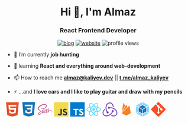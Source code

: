 <h1 align="center">Hi 👋, I'm Almaz</h1>
<h3 align="center">React Frontend Developer</h3>

<p align="center">
  <a href="https://blog.kaliyev.dev/"><img src="https://img.shields.io/static/v1?label=&labelColor=505050&message=blog&color=%230064b7&style=flat&logo=google-chrome&logoColor=%23fff" alt="blog" /></a>
  <a href="https://kaliyev.dev/"><img src="https://img.shields.io/static/v1?label=&labelColor=505050&message=website&color=%230064b7&style=flat&logo=google-chrome&logoColor=%23fff" alt="website" /></a>
  <img src="https://komarev.com/ghpvc/?username=gr2en&color=0064b7&style=flat" alt="profile views" />
</p>

- 🔭 I’m currently **job hunting**

- 🌱 learning **React and everything around web-development**

- 📫 How to reach me **almaz@kaliyev.dev** || **<a href="https://t.me/almaz_kaliyev" target="blank">t.me/almaz_kaliyev</a>**

- ⚡ ...and **I love cars and I like to play guitar and draw with my pencils**

<p align="left"> <svg width="40" height="40" viewBox="0 0 128 128">
<path fill="#E44D26" d="M9.032 2l10.005 112.093 44.896 12.401 45.02-12.387 10.015-112.107h-109.936zm89.126 26.539l-.627 7.172-.276 3.289h-52.665000000000006l1.257 14h50.156000000000006l-.336 3.471-3.233 36.119-.238 2.27-28.196 7.749v.002l-.034.018-28.177-7.423-1.913-21.206h13.815000000000001l.979 10.919 15.287 4.081h.043v-.546l15.355-3.875 1.604-17.579h-47.698l-3.383-38.117-.329-3.883h68.939l-.33 3.539z"></path>
</svg> <svg width="40" height="40" viewBox="0 0 128 128">
<path fill="#1572B6" d="M8.76 1l10.055 112.883 45.118 12.58 45.244-12.626 10.063-112.837h-110.48zm89.591 25.862l-3.347 37.605.01.203-.014.467v-.004l-2.378 26.294-.262 2.336-28.36 7.844v.001l-.022.019-28.311-7.888-1.917-21.739h13.883l.985 11.054 15.386 4.17-.004.008v-.002l15.443-4.229 1.632-18.001h-32.282999999999994l-.277-3.043-.631-7.129-.331-3.828h34.748999999999995l1.264-14h-52.926l-.277-3.041-.63-7.131-.332-3.828h69.281l-.331 3.862z"></path>
</svg> <svg width="40" height="40" viewBox="0 0 128 128">
<path fill-rule="evenodd" clip-rule="evenodd" fill="#CB6699" d="M1.219 56.156c0 .703.207 1.167.323 1.618.756 2.933 2.381 5.45 4.309 7.746 2.746 3.272 6.109 5.906 9.554 8.383 2.988 2.148 6.037 4.248 9.037 6.38.515.366 1.002.787 1.561 1.236-.481.26-.881.489-1.297.7-3.959 2.008-7.768 4.259-11.279 6.986-2.116 1.644-4.162 3.391-5.607 5.674-2.325 3.672-3.148 7.584-1.415 11.761.506 1.22 1.278 2.274 2.367 3.053.353.252.749.502 1.162.6 1.058.249 2.136.412 3.207.609l3.033-.002c3.354-.299 6.407-1.448 9.166-3.352 4.312-2.976 7.217-6.966 8.466-12.087.908-3.722.945-7.448-.125-11.153-.099-.344-.224-.681-.354-1.014-.13-.333-.283-.657-.463-1.072l6.876-3.954.103.088c-.125.409-.258.817-.371 1.23-.817 2.984-1.36 6.02-1.165 9.117.208 3.3 1.129 6.389 3.061 9.146 1.562 2.23 5.284 2.313 6.944.075.589-.795 1.16-1.626 1.589-2.513 1.121-2.315 2.159-4.671 3.23-7.011l.187-.428c-.077 1.108-.167 2.081-.208 3.055-.064 1.521.025 3.033.545 4.48.445 1.238 1.202 2.163 2.62 2.326.97.111 1.743-.333 2.456-.896 1.114-.879 2.019-1.965 2.691-3.199 1.901-3.491 3.853-6.961 5.576-10.54 1.864-3.871 3.494-7.855 5.225-11.792l.286-.698c.409 1.607.694 3.181 1.219 4.671.61 1.729 1.365 3.417 2.187 5.058.389.775.344 1.278-.195 1.928-2.256 2.72-4.473 5.473-6.692 8.223-.491.607-.98 1.225-1.389 1.888-.247.403-.411.894-.48 1.364-.133.898.422 1.764 1.383 1.971.878.189 1.813.259 2.708.193 3.097-.228 5.909-1.315 8.395-3.157 3.221-2.386 4.255-5.642 3.475-9.501-.211-1.047-.584-2.065-.947-3.074-.163-.455-.174-.774.123-1.198 2.575-3.677 4.775-7.578 6.821-11.569.081-.157.164-.314.306-.482.663 3.45 1.661 6.775 3.449 9.792-.912.879-1.815 1.676-2.632 2.554-1.799 1.934-3.359 4.034-4.173 6.595-.35 1.104-.619 2.226-.463 3.405.242 1.831 1.742 3.021 3.543 2.604 3.854-.892 7.181-2.708 9.612-5.925 1.636-2.166 1.785-4.582 1.1-7.113-.188-.688-.411-1.365-.651-2.154.951-.295 1.878-.649 2.837-.868 4.979-1.136 9.904-.938 14.702.86 2.801 1.05 5.064 2.807 6.406 5.571 1.639 3.379.733 6.585-2.452 8.721-.297.199-.637.356-.883.605-.151.153-.242.459-.205.67.021.123.346.277.533.275 1.047-.008 1.896-.557 2.711-1.121 2.042-1.413 3.532-3.314 3.853-5.817l.063-.188-.077-1.63c-.031-.094.023-.187.016-.258-.434-3.645-2.381-6.472-5.213-8.688-3.28-2.565-7.153-3.621-11.249-3.788-3.338-.136-6.619.36-9.765 1.503-.897.325-1.786.71-2.688 1.073-.121-.219-.251-.429-.358-.646-.926-1.896-2.048-3.708-2.296-5.882-.176-1.544-.392-3.086-.025-4.613.353-1.469.813-2.913 1.246-4.362.223-.746.066-1.164-.646-1.5-.248-.117-.518-.219-.786-.258-1.75-.254-3.476-.109-5.171.384-.6.175-1.036.511-1.169 1.175-.076.381-.231.746-.339 1.122-.443 1.563-.757 3.156-1.473 4.645-1.794 3.735-3.842 7.329-5.938 10.897-.227.385-.466.763-.752 1.23-.736-1.54-1.521-2.922-1.759-4.542-.269-1.832-.481-3.661-.025-5.479.339-1.356.782-2.687 1.19-4.025.193-.636.104-.97-.472-1.305-.291-.169-.62-.319-.948-.368-1.815-.269-3.603-.128-5.354.438-.543.176-.828.527-.994 1.087-.488 1.652-.904 3.344-1.589 4.915-2.774 6.36-5.628 12.687-8.479 19.013-.595 1.321-1.292 2.596-1.963 3.882-.17.326-.418.613-.63.919-.17-.201-.236-.339-.235-.477.005-.813-.092-1.65.063-2.436.469-2.378 1.009-4.743 1.578-7.099.47-1.946 1.017-3.874 1.538-5.807.175-.647.178-1.252-.287-1.796-.781-.911-2.413-1.111-3.381-.409l-.428.242.083-.69c.204-1.479.245-2.953-.161-4.41-.506-1.816-1.802-2.861-3.686-2.803-.878.027-1.8.177-2.613.497-3.419 1.34-6.048 3.713-8.286 6.568-.203.259-.471.495-.757.654-2.893 1.604-5.795 3.188-8.696 4.778l-3.229 1.769c-.866-.826-1.653-1.683-2.546-2.41-2.727-2.224-5.498-4.393-8.244-6.592-2.434-1.949-4.792-3.979-6.596-6.56-1.342-1.92-2.207-4.021-2.29-6.395-.105-3.025.753-5.789 2.293-8.362 1.97-3.292 4.657-5.934 7.611-8.327 3.125-2.53 6.505-4.678 10.008-6.639 4.901-2.743 9.942-5.171 15.347-6.774 5.542-1.644 11.165-2.585 16.965-1.929 2.28.258 4.494.78 6.527 1.895 1.557.853 2.834 1.97 3.428 3.716.586 1.718.568 3.459.162 5.204-.825 3.534-2.76 6.447-5.195 9.05-3.994 4.267-8.866 7.172-14.351 9.091-3.165 1.107-6.421 1.802-9.765 2.083-2.729.229-5.401-.013-7.985-.962-1.711-.629-3.201-1.591-4.399-2.987-.214-.25-.488-.521-.887-.287-.391.23-.46.602-.329.979.219.626.421 1.278.762 1.838.857 1.405 2.107 2.424 3.483 3.298 2.643 1.681 5.597 2.246 8.66 2.377 4.648.201 9.183-.493 13.654-1.74 6.383-1.78 11.933-4.924 16.384-9.884 3.706-4.13 6.353-8.791 6.92-14.419.277-2.747-.018-5.438-1.304-7.944-1.395-2.715-3.613-4.734-6.265-6.125-3.862-2.025-8.03-3.204-12.332-3.204h-4.31c-5.21 0-10.247 1.493-15.143 3.274-3.706 1.349-7.34 2.941-10.868 4.703-7.683 3.839-14.838 8.468-20.715 14.833-2.928 3.171-5.407 6.67-6.833 10.79-.417 1.206-.813 2.499-1.111 3.746m27.839 36.013c-.333 4.459-2.354 8.074-5.657 11.002-1.858 1.646-3.989 2.818-6.471 3.23-.9.149-1.821.185-2.694-.188-1.245-.532-1.524-1.637-1.548-2.814-.037-1.876.62-3.572 1.521-5.186 1.176-2.104 2.9-3.708 4.741-5.206 2.9-2.361 6.046-4.359 9.268-6.245l.243-.1c.498 1.84.735 3.657.597 5.507zm25.158-19.379c-.235 1.424-.529 2.849-.945 4.229-1.438 4.777-3.285 9.406-5.282 13.973-.369.845-.906 1.616-1.373 2.417-.072.124-.179.231-.283.334-.578.571-1.126.541-1.418-.206-.34-.868-.549-1.797-.729-2.716-.121-.617-.092-1.265-.13-1.897.039-4.494 1.41-8.578 3.736-12.38.959-1.568 2.003-3.062 3.598-4.054.49-.305 1.04-.55 1.595-.706.85-.239 1.372.154 1.231 1.006zm17.164 21.868l6.169-7.203c.257 2.675-4.29 8.015-6.169 7.203zm19.703-4.847c-.436.25-.911.43-1.358.661-.409.212-.544-.002-.556-.354-.008-.239.027-.489.093-.721.833-2.938 2.366-5.446 4.647-7.486l.16-.082c1.085 3.035-.169 6.368-2.986 7.982z"></path>
</svg> <svg width="40" height="40" viewBox="0 0 128 128">
<path fill="#F0DB4F" d="M1.408 1.408h125.184v125.185h-125.184z"></path><path fill="#323330" d="M116.347 96.736c-.917-5.711-4.641-10.508-15.672-14.981-3.832-1.761-8.104-3.022-9.377-5.926-.452-1.69-.512-2.642-.226-3.665.821-3.32 4.784-4.355 7.925-3.403 2.023.678 3.938 2.237 5.093 4.724 5.402-3.498 5.391-3.475 9.163-5.879-1.381-2.141-2.118-3.129-3.022-4.045-3.249-3.629-7.676-5.498-14.756-5.355l-3.688.477c-3.534.893-6.902 2.748-8.877 5.235-5.926 6.724-4.236 18.492 2.975 23.335 7.104 5.332 17.54 6.545 18.873 11.531 1.297 6.104-4.486 8.08-10.234 7.378-4.236-.881-6.592-3.034-9.139-6.949-4.688 2.713-4.688 2.713-9.508 5.485 1.143 2.499 2.344 3.63 4.26 5.795 9.068 9.198 31.76 8.746 35.83-5.176.165-.478 1.261-3.666.38-8.581zm-46.885-37.793h-11.709l-.048 30.272c0 6.438.333 12.34-.714 14.149-1.713 3.558-6.152 3.117-8.175 2.427-2.059-1.012-3.106-2.451-4.319-4.485-.333-.584-.583-1.036-.667-1.071l-9.52 5.83c1.583 3.249 3.915 6.069 6.902 7.901 4.462 2.678 10.459 3.499 16.731 2.059 4.082-1.189 7.604-3.652 9.448-7.401 2.666-4.915 2.094-10.864 2.07-17.444.06-10.735.001-21.468.001-32.237z"></path>
</svg> <svg width="40" height="40" viewBox="0 0 128 128">
<g id="original"><rect fill="#fff" x="22.67" y="47" width="99.67" height="73.67"></rect><path id="original-2" data-name="original" fill="#007acc" d="M1.5,63.91v62.5h125V1.41H1.5Zm100.73-5a15.56,15.56,0,0,1,7.82,4.5,20.58,20.58,0,0,1,3,4c0,.16-5.4,3.81-8.69,5.85-.12.08-.6-.44-1.13-1.23a7.09,7.09,0,0,0-5.87-3.53c-3.79-.26-6.23,1.73-6.21,5a4.58,4.58,0,0,0,.54,2.34c.83,1.73,2.38,2.76,7.24,4.86,8.95,3.85,12.78,6.39,15.16,10,2.66,4,3.25,10.46,1.45,15.24-2,5.2-6.9,8.73-13.83,9.9a38.32,38.32,0,0,1-9.52-.1,23,23,0,0,1-12.72-6.63c-1.15-1.27-3.39-4.58-3.25-4.82a9.34,9.34,0,0,1,1.15-.73L82,101l3.59-2.08.75,1.11a16.78,16.78,0,0,0,4.74,4.54c4,2.1,9.46,1.81,12.16-.62a5.43,5.43,0,0,0,.69-6.92c-1-1.39-3-2.56-8.59-5-6.45-2.78-9.23-4.5-11.77-7.24a16.48,16.48,0,0,1-3.43-6.25,25,25,0,0,1-.22-8c1.33-6.23,6-10.58,12.82-11.87A31.66,31.66,0,0,1,102.23,58.93ZM72.89,64.15l0,5.12H56.66V115.5H45.15V69.26H28.88v-5A49.19,49.19,0,0,1,29,59.09C29.08,59,39,59,51,59L72.83,59Z"></path></g>
</svg> <svg width="40" height="40" viewBox="0 0 128 128">
<g fill="#61DAFB"><circle cx="64" cy="64" r="11.4"></circle><path d="M107.3 45.2c-2.2-.8-4.5-1.6-6.9-2.3.6-2.4 1.1-4.8 1.5-7.1 2.1-13.2-.2-22.5-6.6-26.1-1.9-1.1-4-1.6-6.4-1.6-7 0-15.9 5.2-24.9 13.9-9-8.7-17.9-13.9-24.9-13.9-2.4 0-4.5.5-6.4 1.6-6.4 3.7-8.7 13-6.6 26.1.4 2.3.9 4.7 1.5 7.1-2.4.7-4.7 1.4-6.9 2.3-12.5 4.8-19.3 11.4-19.3 18.8s6.9 14 19.3 18.8c2.2.8 4.5 1.6 6.9 2.3-.6 2.4-1.1 4.8-1.5 7.1-2.1 13.2.2 22.5 6.6 26.1 1.9 1.1 4 1.6 6.4 1.6 7.1 0 16-5.2 24.9-13.9 9 8.7 17.9 13.9 24.9 13.9 2.4 0 4.5-.5 6.4-1.6 6.4-3.7 8.7-13 6.6-26.1-.4-2.3-.9-4.7-1.5-7.1 2.4-.7 4.7-1.4 6.9-2.3 12.5-4.8 19.3-11.4 19.3-18.8s-6.8-14-19.3-18.8zm-14.8-30.5c4.1 2.4 5.5 9.8 3.8 20.3-.3 2.1-.8 4.3-1.4 6.6-5.2-1.2-10.7-2-16.5-2.5-3.4-4.8-6.9-9.1-10.4-13 7.4-7.3 14.9-12.3 21-12.3 1.3 0 2.5.3 3.5.9zm-11.2 59.3c-1.8 3.2-3.9 6.4-6.1 9.6-3.7.3-7.4.4-11.2.4-3.9 0-7.6-.1-11.2-.4-2.2-3.2-4.2-6.4-6-9.6-1.9-3.3-3.7-6.7-5.3-10 1.6-3.3 3.4-6.7 5.3-10 1.8-3.2 3.9-6.4 6.1-9.6 3.7-.3 7.4-.4 11.2-.4 3.9 0 7.6.1 11.2.4 2.2 3.2 4.2 6.4 6 9.6 1.9 3.3 3.7 6.7 5.3 10-1.7 3.3-3.4 6.6-5.3 10zm8.3-3.3c1.5 3.5 2.7 6.9 3.8 10.3-3.4.8-7 1.4-10.8 1.9 1.2-1.9 2.5-3.9 3.6-6 1.2-2.1 2.3-4.2 3.4-6.2zm-25.6 27.1c-2.4-2.6-4.7-5.4-6.9-8.3 2.3.1 4.6.2 6.9.2 2.3 0 4.6-.1 6.9-.2-2.2 2.9-4.5 5.7-6.9 8.3zm-18.6-15c-3.8-.5-7.4-1.1-10.8-1.9 1.1-3.3 2.3-6.8 3.8-10.3 1.1 2 2.2 4.1 3.4 6.1 1.2 2.2 2.4 4.1 3.6 6.1zm-7-25.5c-1.5-3.5-2.7-6.9-3.8-10.3 3.4-.8 7-1.4 10.8-1.9-1.2 1.9-2.5 3.9-3.6 6-1.2 2.1-2.3 4.2-3.4 6.2zm25.6-27.1c2.4 2.6 4.7 5.4 6.9 8.3-2.3-.1-4.6-.2-6.9-.2-2.3 0-4.6.1-6.9.2 2.2-2.9 4.5-5.7 6.9-8.3zm22.2 21l-3.6-6c3.8.5 7.4 1.1 10.8 1.9-1.1 3.3-2.3 6.8-3.8 10.3-1.1-2.1-2.2-4.2-3.4-6.2zm-54.5-16.2c-1.7-10.5-.3-17.9 3.8-20.3 1-.6 2.2-.9 3.5-.9 6 0 13.5 4.9 21 12.3-3.5 3.8-7 8.2-10.4 13-5.8.5-11.3 1.4-16.5 2.5-.6-2.3-1-4.5-1.4-6.6zm-24.7 29c0-4.7 5.7-9.7 15.7-13.4 2-.8 4.2-1.5 6.4-2.1 1.6 5 3.6 10.3 6 15.6-2.4 5.3-4.5 10.5-6 15.5-13.8-4-22.1-10-22.1-15.6zm28.5 49.3c-4.1-2.4-5.5-9.8-3.8-20.3.3-2.1.8-4.3 1.4-6.6 5.2 1.2 10.7 2 16.5 2.5 3.4 4.8 6.9 9.1 10.4 13-7.4 7.3-14.9 12.3-21 12.3-1.3 0-2.5-.3-3.5-.9zm60.8-20.3c1.7 10.5.3 17.9-3.8 20.3-1 .6-2.2.9-3.5.9-6 0-13.5-4.9-21-12.3 3.5-3.8 7-8.2 10.4-13 5.8-.5 11.3-1.4 16.5-2.5.6 2.3 1 4.5 1.4 6.6zm9-15.6c-2 .8-4.2 1.5-6.4 2.1-1.6-5-3.6-10.3-6-15.6 2.4-5.3 4.5-10.5 6-15.5 13.8 4 22.1 10 22.1 15.6 0 4.7-5.8 9.7-15.7 13.4z"></path></g>
</svg> <svg width="40" height="40" viewBox="0 0 128 128">
<path fill="none" d="M0 0h128v128H0z"></path><path d="M88.69 88.11c-9 18.4-24.76 30.78-45.61 34.85a39.73 39.73 0 0 1-9.77 1.14c-12 0-23-5-28.34-13.19C-2.2 100-4.64 76.87 19 59.76c.48 2.61 1.46 6.19 2.11 8.31A38.24 38.24 0 0 0 10 81.1c-4.4 8.64-3.91 17.27 1.3 25.25 3.6 5.38 9.3 8.65 16.63 9.65a44 44 0 0 0 26.55-5c12.71-6.68 21.18-14.66 26.72-25.57a9.32 9.32 0 0 1-2.61-6A9.12 9.12 0 0 1 87.37 70h.34a9.15 9.15 0 0 1 1 18.25zm28.67-20.2c12.21 13.84 12.54 30.13 7.82 39.58-4.4 8.63-16 17.27-31.6 17.27a50.48 50.48 0 0 1-21-5.05c2.29-1.63 5.54-4.24 7.33-5.87a41.54 41.54 0 0 0 16 3.42c10.1 0 17.75-4.72 22.31-13.35 2.93-5.7 3.1-12.38.33-19.22a43.61 43.61 0 0 0-17.27-20.85 62 62 0 0 0-34.74-10.59h-2.93a9.21 9.21 0 0 1-8 5.54h-.31a9.13 9.13 0 0 1-.3-18.25h.33a9 9 0 0 1 8 4.89h2.61c20.8 0 39.06 7.98 51.42 22.48zm-82.75 23a7.31 7.31 0 0 1 1.14-4.73c-9.12-15.8-14-35.83-6.51-56.68C34.61 13.83 48.13 3.24 62.79 3.24c15.64 0 31.93 13.69 33.88 40.07-2.44-.81-6-2-8.14-2.44-.53-8.63-7.82-30.13-25.09-29.81-6.19.17-15.31 3.1-20 9.12a43.69 43.69 0 0 0-9.64 25.25 59.61 59.61 0 0 0 8.47 36.16 2.75 2.75 0 0 1 1.14-.16h.32a9.12 9.12 0 0 1 .33 18.24h-.33a9.16 9.16 0 0 1-9.12-8.79z" fill="#764abc"></path>
</svg> <svg width="40" height="40" viewBox="0 0 128 128">
<path fill="#f58220" d="M27.35,80.52l10.68-68.44c0.37-2.33,3.5-2.89,4.6-0.8l11.48,21.48L27.35,80.52z M103.29,97.15 L93.1,34.11c-0.31-1.96-2.76-2.76-4.17-1.35L24.71,97.15l35.54,19.95c2.21,1.23,4.97,1.23,7.18,0L103.29,97.15z M74.44,42.15 L66.21,26.5c-0.92-1.78-3.44-1.78-4.36,0L25.7,90.95L74.44,42.15z"></path>
</svg> <svg width="40" height="40" viewBox="0 0 128 128">
<g id="original"><path fill="#8ed6fb" d="M117.29,98.1,66.24,127V104.49L98,87,117.29,98.1Zm3.5-3.16V34.55L102.11,45.35V84.16l18.67,10.77ZM10.71,98.1l51,28.88V104.49L29.94,87Zm-3.5-3.16V34.55L25.89,45.35V84.16Zm2.19-64.3L61.76,1V22.76L28.21,41.21l-.27.15Zm109.18,0L66.24,1V22.76L99.79,41.2l.27.15,18.54-10.71Z"></path><path fill="#1c78c0" d="M61.76,99.37,30.37,82.1V47.92L61.76,66Zm4.48,0L97.63,82.12V47.92L66.24,66ZM32.5,44,64,26.66,95.5,44,64,62.16,32.5,44Z"></path></g>
</svg> <svg width="40" height="40" viewBox="0 0 128 128">
<path fill="#F34F29" d="M124.737 58.378l-55.116-55.114c-3.172-3.174-8.32-3.174-11.497 0l-11.444 11.446 14.518 14.518c3.375-1.139 7.243-.375 9.932 2.314 2.703 2.706 3.461 6.607 2.294 9.993l13.992 13.993c3.385-1.167 7.292-.413 9.994 2.295 3.78 3.777 3.78 9.9 0 13.679-3.78 3.78-9.901 3.78-13.683 0-2.842-2.844-3.545-7.019-2.105-10.521l-13.048-13.048-.002 34.341c.922.455 1.791 1.063 2.559 1.828 3.778 3.777 3.778 9.898 0 13.683-3.779 3.777-9.904 3.777-13.679 0-3.778-3.784-3.778-9.905 0-13.683.934-.933 2.014-1.638 3.167-2.11v-34.659c-1.153-.472-2.231-1.172-3.167-2.111-2.862-2.86-3.551-7.06-2.083-10.576l-14.313-14.313-37.792 37.79c-3.175 3.177-3.175 8.325 0 11.5l55.117 55.114c3.174 3.174 8.32 3.174 11.499 0l54.858-54.858c3.174-3.176 3.174-8.327-.001-11.501z"></path>
</svg></p>
